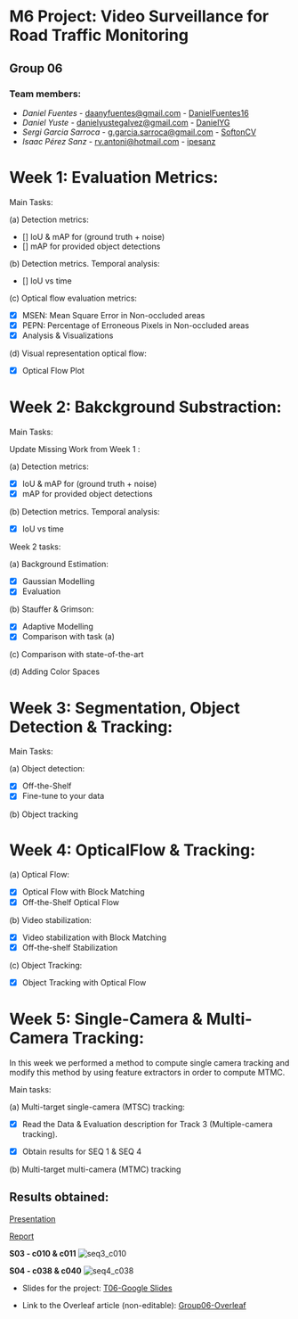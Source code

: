 # M6 Project: Video Surveillance for Road Traffic Monitoring 
## Group 06

### Team members:
* _Daniel Fuentes_ - daanyfuentes@gmail.com - [DanielFuentes16](https://github.com/DanielFuentes16)
* _Daniel Yuste_ - danielyustegalvez@gmail.com - [DanielYG](https://github.com/DanielYG)
* _Sergi Garcia Sarroca_ - g.garcia.sarroca@gmail.com - [SoftonCV](https://github.com/SoftonCV)
* _Isaac Pérez Sanz_ - rv.antoni@hotmail.com - [ipesanz](https://github.com/ipesanz)

# Week 1: Evaluation Metrics: 

Main Tasks: 

(a) Detection metrics: 

 - [] IoU & mAP for (ground truth + noise)
 - [] mAP for provided object detections

(b) Detection metrics. Temporal analysis:

 - [] IoU vs time

(c) Optical flow evaluation metrics:

 - [x] MSEN: Mean Square Error in Non-occluded areas
 - [x] PEPN: Percentage of Erroneous Pixels in Non-occluded areas 
 - [x] Analysis & Visualizations

(d) Visual representation optical flow:

 - [x] Optical Flow Plot

 
# Week 2: Bakckground Substraction: 

Main Tasks: 

Update Missing Work from Week 1 : 

(a) Detection metrics: 

 - [x] IoU & mAP for (ground truth + noise)
 - [x] mAP for provided object detections

(b) Detection metrics. Temporal analysis:

 - [x] IoU vs time

Week 2 tasks: 

(a) Background Estimation: 

 - [x] Gaussian Modelling
 - [x] Evaluation

(b) Stauffer & Grimson:

 - [x] Adaptive Modelling
 - [x] Comparison with task (a)
 
 (c) Comparison with state-of-the-art
 
 (d) Adding Color Spaces


# Week 3: Segmentation, Object Detection & Tracking: 

Main Tasks: 

(a) Object detection:

 - [x] Off-the-Shelf
 - [x] Fine-tune to your data

(b) Object tracking

# Week 4: OpticalFlow & Tracking:

(a) Optical Flow:

 - [x] Optical Flow with Block Matching
 - [x] Off-the-Shelf Optical Flow

(b) Video stabilization:

 - [x] Video stabilization with Block Matching
 - [x] Off-the-shelf Stabilization

(c) Object Tracking: 

 - [x] Object Tracking with Optical Flow


# Week 5: Single-Camera & Multi-Camera Tracking:

In this week we performed a method to compute single camera tracking and modify this method by using feature extractors in order to compute MTMC. 

Main tasks:

(a) Multi-target single-camera (MTSC) tracking:

 - [x] Read the Data & Evaluation description for Track 3 (Multiple-camera tracking).
 - [x] Obtain results for SEQ 1 & SEQ 4


(b)  Multi-target multi-camera (MTMC) tracking

## Results obtained:

[Presentation](https://docs.google.com/presentation/d/1aU-1_J8-TkcwG78auCCrVxdEHGYVX8jjovoIKQD9pC4/edit?usp=sharing)

[Report]()

**S03 - c010 & c011**
![seq3_c010](https://github.com/mcv-m6-video/mcv-m6-2021-team6/blob/main/img/gif_w5_s3_c10_and_11.gif)

**S04 - c038 & c040**
![seq4_c038](https://github.com/mcv-m6-video/mcv-m6-2021-team6/blob/main/img/gif_w5_s4_c38_and_c40.gif)


- Slides for the project: [T06-Google Slides](https://docs.google.com/presentation/d/1aU-1_J8-TkcwG78auCCrVxdEHGYVX8jjovoIKQD9pC4/edit#slide=id.p)

- Link to the Overleaf article (non-editable): [Group06-Overleaf]()
